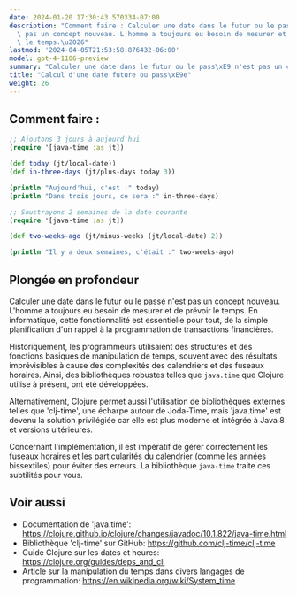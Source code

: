```yaml
---
date: 2024-01-20 17:30:43.570334-07:00
description: "Comment faire : Calculer une date dans le futur ou le pass\xE9 n'est\
  \ pas un concept nouveau. L'homme a toujours eu besoin de mesurer et de pr\xE9voir\
  \ le temps.\u2026"
lastmod: '2024-04-05T21:53:58.876432-06:00'
model: gpt-4-1106-preview
summary: "Calculer une date dans le futur ou le pass\xE9 n'est pas un concept nouveau."
title: "Calcul d'une date future ou pass\xE9e"
weight: 26
---
```


## Comment faire :
```clojure
;; Ajoutons 3 jours à aujourd'hui
(require '[java-time :as jt])

(def today (jt/local-date))
(def in-three-days (jt/plus-days today 3))

(println "Aujourd'hui, c'est :" today)
(println "Dans trois jours, ce sera :" in-three-days)
```

```clojure
;; Soustrayons 2 semaines de la date courante
(require '[java-time :as jt])

(def two-weeks-ago (jt/minus-weeks (jt/local-date) 2))

(println "Il y a deux semaines, c'était :" two-weeks-ago)
```

## Plongée en profondeur
Calculer une date dans le futur ou le passé n'est pas un concept nouveau. L'homme a toujours eu besoin de mesurer et de prévoir le temps. En informatique, cette fonctionnalité est essentielle pour tout, de la simple planification d'un rappel à la programmation de transactions financières. 

Historiquement, les programmeurs utilisaient des structures et des fonctions basiques de manipulation de temps, souvent avec des résultats imprévisibles à cause des complexités des calendriers et des fuseaux horaires. Ainsi, des bibliothèques robustes telles que `java.time` que Clojure utilise à présent, ont été développées.

Alternativement, Clojure permet aussi l'utilisation de bibliothèques externes telles que 'clj-time', une écharpe autour de Joda-Time, mais 'java.time' est devenu la solution privilégiée car elle est plus moderne et intégrée à Java 8 et versions ultérieures.

Concernant l'implémentation, il est impératif de gérer correctement les fuseaux horaires et les particularités du calendrier (comme les années bissextiles) pour éviter des erreurs. La bibliothèque `java-time` traite ces subtilités pour vous.

## Voir aussi
- Documentation de 'java.time': https://clojure.github.io/clojure/changes/javadoc/10.1.822/java-time.html
- Bibliothèque 'clj-time' sur GitHub: https://github.com/clj-time/clj-time
- Guide Clojure sur les dates et heures: https://clojure.org/guides/deps_and_cli
- Article sur la manipulation du temps dans divers langages de programmation: https://en.wikipedia.org/wiki/System_time
